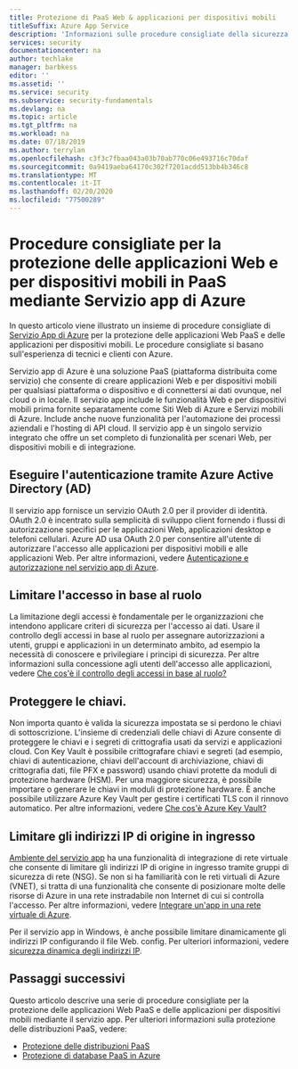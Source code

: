 ```yaml
---
title: Protezione di PaaS Web & applicazioni per dispositivi mobili
titleSuffix: Azure App Service
description: 'Informazioni sulle procedure consigliate della sicurezza di Servizio app di Azure per la protezione delle applicazioni Web PaaS e delle applicazioni per dispositivi mobili. '
services: security
documentationcenter: na
author: techlake
manager: barbkess
editor: ''
ms.assetid: ''
ms.service: security
ms.subservice: security-fundamentals
ms.devlang: na
ms.topic: article
ms.tgt_pltfrm: na
ms.workload: na
ms.date: 07/18/2019
ms.author: terrylan
ms.openlocfilehash: c3f3c7fbaa043a03b70ab770c06e493716c70daf
ms.sourcegitcommit: 0a9419aeba64170c302f7201acdd513bb4b346c8
ms.translationtype: MT
ms.contentlocale: it-IT
ms.lasthandoff: 02/20/2020
ms.locfileid: "77500289"
---
```

# <a name="best-practices-for-securing-paas-web-and-mobile-applications-using-azure-app-service"></a>Procedure consigliate per la protezione delle applicazioni Web e per dispositivi mobili in PaaS mediante Servizio app di Azure

In questo articolo viene illustrato un insieme di procedure consigliate di [Servizio App di Azure](/azure/app-service/overview) per la protezione delle applicazioni Web PaaS e delle applicazioni per dispositivi mobili. Le procedure consigliate si basano sull'esperienza di tecnici e clienti con Azure.

Servizio app di Azure è una soluzione PaaS (piattaforma distribuita come servizio) che consente di creare applicazioni Web e per dispositivi mobili per qualsiasi piattaforma o dispositivo e di connettersi ai dati ovunque, nel cloud o in locale. Il servizio app include le funzionalità Web e per dispositivi mobili prima fornite separatamente come Siti Web di Azure e Servizi mobili di Azure. Include anche nuove funzionalità per l'automazione dei processi aziendali e l'hosting di API cloud. Il servizio app è un singolo servizio integrato che offre un set completo di funzionalità per scenari Web, per dispositivi mobili e di integrazione.

## <a name="authenticate-through-azure-active-directory-ad"></a>Eseguire l'autenticazione tramite Azure Active Directory (AD)
Il servizio app fornisce un servizio OAuth 2.0 per il provider di identità. OAuth 2.0 è incentrato sulla semplicità di sviluppo client fornendo i flussi di autorizzazione specifici per le applicazioni Web, applicazioni desktop e telefoni cellulari. Azure AD usa OAuth 2.0 per consentire all'utente di autorizzare l'accesso alle applicazioni per dispositivi mobili e alle applicazioni Web. Per altre informazioni, vedere [Autenticazione e autorizzazione nel servizio app di Azure](../../app-service/overview-authentication-authorization.md).

## <a name="restrict-access-based-on-role"></a>Limitare l'accesso in base al ruolo
La limitazione degli accessi è fondamentale per le organizzazioni che intendono applicare criteri di sicurezza per l'accesso ai dati. Usare il controllo degli accessi in base al ruolo per assegnare autorizzazioni a utenti, gruppi e applicazioni in un determinato ambito, ad esempio la necessità di conoscere e privilegiare i principi di sicurezza. Per altre informazioni sulla concessione agli utenti dell'accesso alle applicazioni, vedere [Che cos'è il controllo degli accessi in base al ruolo?](/azure/role-based-access-control/overview)

## <a name="protect-your-keys"></a>Proteggere le chiavi.
Non importa quanto è valida la sicurezza impostata se si perdono le chiavi di sottoscrizione. L'insieme di credenziali delle chiavi di Azure consente di proteggere le chiavi e i segreti di crittografia usati da servizi e applicazioni cloud. Con Key Vault è possibile crittografare chiavi e segreti (ad esempio, chiavi di autenticazione, chiavi dell'account di archiviazione, chiavi di crittografia dati, file PFX e password) usando chiavi protette da moduli di protezione hardware (HSM). Per una maggiore sicurezza, è possibile importare o generare le chiavi in moduli di protezione hardware. È anche possibile utilizzare Azure Key Vault per gestire i certificati TLS con il rinnovo automatico. Per altre informazioni, vedere [Che cos'è Azure Key Vault?](../../key-vault/key-vault-overview.md)

## <a name="restrict-incoming-source-ip-addresses"></a>Limitare gli indirizzi IP di origine in ingresso
[Ambiente del servizio app](../../app-service/environment/intro.md) ha una funzionalità di integrazione di rete virtuale che consente di limitare gli indirizzi IP di origine in ingresso tramite gruppi di sicurezza di rete (NSG). Se non si ha familiarità con le reti virtuali di Azure (VNET), si tratta di una funzionalità che consente di posizionare molte delle risorse di Azure in una rete instradabile non Internet di cui si controlla l'accesso. Per altre informazioni, vedere [Integrare un'app in una rete virtuale di Azure](../../app-service/web-sites-integrate-with-vnet.md).

Per il servizio app in Windows, è anche possibile limitare dinamicamente gli indirizzi IP configurando il file Web. config. Per ulteriori informazioni, vedere [sicurezza dinamica degli indirizzi IP](/iis/configuration/system.webServer/security/dynamicIpSecurity/).


## <a name="next-steps"></a>Passaggi successivi
Questo articolo descrive una serie di procedure consigliate per la protezione delle applicazioni Web PaaS e delle applicazioni per dispositivi mobili mediante il servizio app. Per ulteriori informazioni sulla protezione delle distribuzioni PaaS, vedere:

- [Protezione delle distribuzioni PaaS](paas-deployments.md)
- [Protezione di database PaaS in Azure](paas-applications-using-sql.md)
